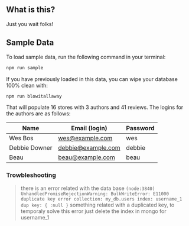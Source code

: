 ## What is this?

Just you wait folks!

## Sample Data

To load sample data, run the following command in your terminal:

```bash
npm run sample
```

If you have previously loaded in this data, you can wipe your database 100% clean with:

```bash
npm run blowitallaway
```

That will populate 16 stores with 3 authors and 41 reviews. The logins for the authors are as follows:

|Name|Email (login)|Password|
|---|---|---|
|Wes Bos|wes@example.com|wes|
|Debbie Downer|debbie@example.com|debbie|
|Beau|beau@example.com|beau|


### Trowbleshooting
> there is an error related with the data base `(node:3840) UnhandledPromiseRejectionWarning: BulkWriteError: E11000 duplicate key error collection: my_db.users index: username_1 dup key: { :null }` something related with a duplicated key, to temporaly solve this error just delete the index in mongo for username_1